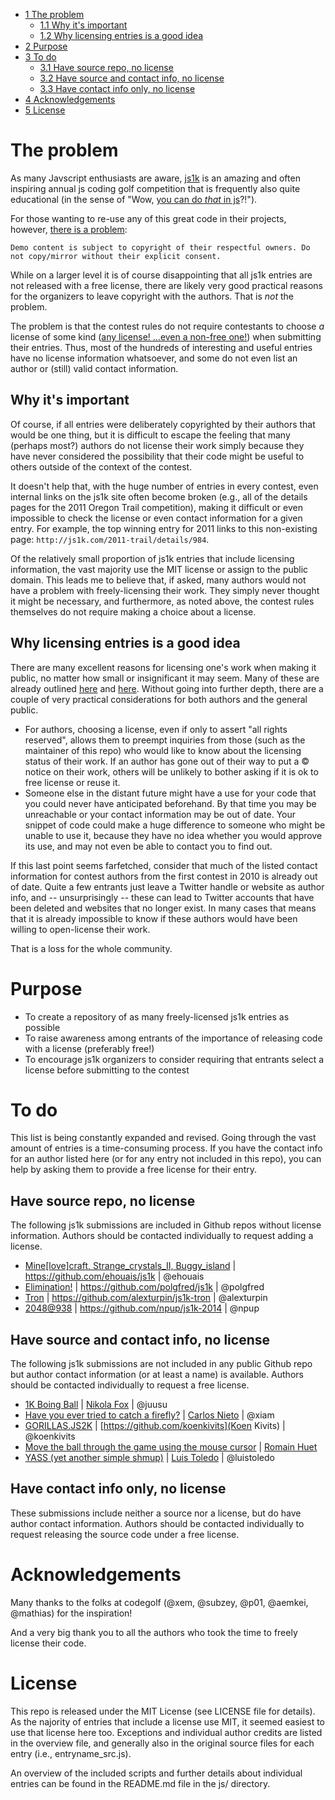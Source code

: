 * [1 The problem](#the-problem)
  * [1.1 Why it's important](#why-it's-important)
  * [1.2 Why licensing entries is a good idea](#why-licensing-entries-is-a-good-idea)
* [2 Purpose](#purpose)
* [3 To do](#to-do)
  * [3.1 Have source repo, no license](#have-source-repo,-no-license)
  * [3.2 Have source and contact info, no license](#have-source-and-contact-info,-no-license)
  * [3.3 Have contact info only, no license](#have-contact-info-only,-no-license)
* [4 Acknowledgements](#acknowledgements)
* [5 License](#license)

# The problem

As many Javscript enthusiasts are aware, [js1k](http://js1k.com/) is an amazing and often inspiring annual js coding golf competition that is frequently also quite educational (in the sense of "Wow, [you can do _that_ in js](http://js1k.com/2014-dragons/demo/1951)?!").

For those wanting to re-use any of this great code in their projects, however, [there is a problem](http://js1k.com/about):

    Demo content is subject to copyright of their respectful owners. Do not copy/mirror without their explicit consent.

While on a larger level it is of course disappointing that all js1k entries are not released with a free license, there are likely very good practical reasons for the organizers to leave copyright with the authors. That is _not_ the problem.

The problem is that the contest rules do not require contestants to choose _a_ license of some kind ([any license! ...even a non-free one!](http://blog.codinghorror.com/pick-a-license-any-license/)) when submitting their entries. Thus, most of the hundreds of interesting and useful entries have no license information whatsoever, and some do not even list an author or (still) valid contact information.

## Why it's important

Of course, if all entries were deliberately copyrighted by their authors that would be one thing, but it is difficult to escape the feeling that many (perhaps most?) authors do not license their work simply because they have never considered the possibility that their code might be useful to others outside of the context of the contest.

It doesn't help that, with the huge number of entries in every contest, even internal links on the js1k site often become broken (e.g., all of the details pages for the 2011 Oregon Trail competition), making it difficult or even impossible to check the license or even contact information for a given entry. For example, the top winning entry for 2011 links to this non-existing page: `http://js1k.com/2011-trail/details/984`.

Of the relatively small proportion of js1k entries that include licensing information, the vast majority use the MIT license or assign to the public domain. This leads me to believe that, if asked, many authors would not have a problem with freely-licensing their work. They simply never thought it might be necessary, and furthermore, as noted above, the contest rules themselves do not require making a choice about a license.

## Why licensing entries is a good idea

There are many excellent reasons for licensing one's work when making it public, no matter how small or insignificant it may seem. Many of these are already outlined [here](http://choosealicense.com/no-license/) and [here](http://blog.codinghorror.com/pick-a-license-any-license/). Without going into further depth, there are a couple of very practical considerations for both authors and the general public.

* For authors, choosing a license, even if only to assert "all rights reserved", allows them to preempt inquiries from those (such as the maintainer of this repo) who would like to know about the licensing status of their work. If an author has gone out of their way to put a © notice on their work, others will be unlikely to bother asking if it is ok to free license or reuse it.
* Someone else in the distant future might have a use for your code that you could never have anticipated beforehand. By that time you may be unreachable or your contact information may be out of date. Your snippet of code could make a huge difference to someone who might be unable to use it, because they have no idea whether you would approve its use, and may not even be able to contact you to find out.

If this last point seems farfetched, consider that much of the listed contact information for contest authors from the first contest in 2010 is already out of date. Quite a few entrants just leave a Twitter handle or website as author info, and -- unsurprisingly -- these can lead to Twitter accounts that have been deleted and websites that no longer exist. In many cases that means that it is already impossible to know if these authors would have been willing to open-license their work.

That is a loss for the whole community.

# Purpose

* To create a repository of as many freely-licensed js1k entries as possible
* To raise awareness among entrants of the importance of releasing code with a license (preferably free!)
* To encourage js1k organizers to consider requiring that entrants select a license before submitting to the contest


# To do

This list is being constantly expanded and revised. Going through the vast amount of entries is a time-consuming process. If you have the contact info for an author listed here (or for any entry not included in this repo), you can help by asking them to provide a free license for their entry.

## Have source repo, no license
The following js1k submissions are included in Github repos without license information. Authors should be contacted individually to request adding a license.
* [Mine[love]craft, Strange_crystals_II, Buggy_island](https://github.com/ehouais/js1k) | https://github.com/ehouais/js1k | @ehouais
* [Elimination!](http://js1k.com/2014-dragons/demo/1777) | https://github.com/polgfred/js1k | @polgfred
* [Tron](http://js1k.com/2013-spring/demo/1428) | https://github.com/alexturpin/js1k-tron | @alexturpin
* [2048@938](http://js1k.com/2014-dragons/demo/1862) | https://github.com/npup/js1k-2014 | @npup

## Have source and contact info, no license
The following js1k submissions are not included in any public Github repo but author contact information (or at least a name) is available. Authors should be contacted individually to request a free license.
* [1K Boing Ball](http://js1k.com/2014-dragons/details/1672) | [Nikola Fox](https://github.com/juusu) | @juusu
* [Have you ever tried to catch a firefly?](http://js1k.com/2013-spring/details/1462) | [Carlos Nieto](https://github.com/xiam) | @xiam
* [GORILLAS.JS2K](http://js1k.com/2014-dragons/details/1971) | [https://github.com/koenkivits](Koen Kivits) | @koenkivits
* [Move the ball through the game using the mouse cursor](http://js1k.com/2010-first/details/823) | [Romain Huet](https://github.com/romainhuet)
* [YASS (yet another simple shmup)](http://js1k.com/2014-dragons/details/1793) | [Luis Toledo](https://github.com/luistoledo) | @luistoledo

## Have contact info only, no license
These submissions include neither a source nor a license, but do have author contact information. Authors should be contacted individually to request releasing the source code under a free license.

# Acknowledgements

Many thanks to the folks at codegolf (@xem, @subzey, @p01, @aemkei, @mathias) for the inspiration!

And a very big thank you to all the authors who took the time to freely license their code.

# License

This repo is released under the MIT License (see LICENSE file for details). As the najority of entries that include a license use MIT, it seemed easiest to use that license here too. Exceptions and individual author credits are listed in the overview file, and generally also in the original source files for each entry (i.e., entryname_src.js).

An overview of the included scripts and further details about individual entries can be found in the README.md file in the js/ directory.
